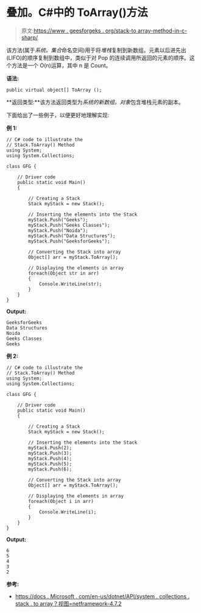 # 叠加。C#中的 ToArray()方法

> 原文:[https://www . geesforgeks . org/stack-to array-method-in-c-sharp/](https://www.geeksforgeeks.org/stack-toarray-method-in-c-sharp/)

该方法(属于*系统。集合*命名空间)用于将*堆栈*复制到新数组。元素以后进先出(LIFO)的顺序复制到数组中，类似于对 Pop 的连续调用所返回的元素的顺序。这个方法是一个 O(n)运算，其中 n 是 Count。

**语法:**

```
public virtual object[] ToArray ();

```

**返回类型:**该方法返回类型为*系统的新数组。对象*包含堆栈元素的副本。

下面给出了一些例子，以便更好地理解实现:

**例 1:**

```
// C# code to illustrate the
// Stack.ToArray() Method
using System;
using System.Collections;

class GFG {

    // Driver code
    public static void Main()
    {

        // Creating a Stack
        Stack myStack = new Stack();

        // Inserting the elements into the Stack
        myStack.Push("Geeks");
        myStack.Push("Geeks Classes");
        myStack.Push("Noida");
        myStack.Push("Data Structures");
        myStack.Push("GeeksforGeeks");

        // Converting the Stack into array
        Object[] arr = myStack.ToArray();

        // Displaying the elements in array
        foreach(Object str in arr)
        {
            Console.WriteLine(str);
        }
    }
}
```

**Output:**

```
GeeksforGeeks
Data Structures
Noida
Geeks Classes
Geeks

```

**例 2:**

```
// C# code to illustrate the
// Stack.ToArray() Method
using System;
using System.Collections;

class GFG {

    // Driver code
    public static void Main()
    {

        // Creating a Stack
        Stack myStack = new Stack();

        // Inserting the elements into the Stack
        myStack.Push(2);
        myStack.Push(3);
        myStack.Push(4);
        myStack.Push(5);
        myStack.Push(6);

        // Converting the Stack into array
        Object[] arr = myStack.ToArray();

        // Displaying the elements in array
        foreach(Object i in arr)
        {
            Console.WriteLine(i);
        }
    }
}
```

**Output:**

```
6
5
4
3
2

```

**参考:**

*   [https://docs . Microsoft . com/en-us/dotnet/API/system . collections . stack . to array？视图=netframework-4.7.2](https://docs.microsoft.com/en-us/dotnet/api/system.collections.stack.toarray?view=netframework-4.7.2)